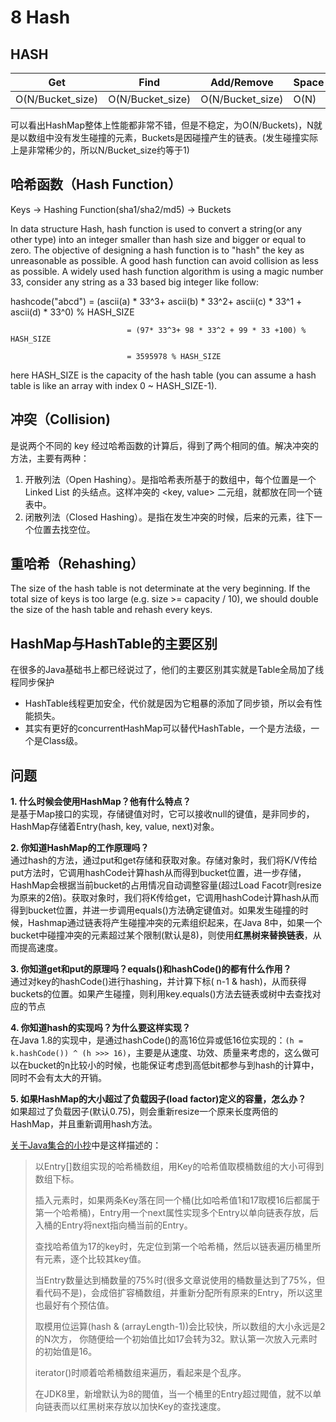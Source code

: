 # 8 Hash

## HASH

| Get              | Find             | Add/Remove       | Space |
| ---------------- | ---------------- | ---------------- | ----- |
| O(N/Bucket_size) | O(N/Bucket_size) | O(N/Bucket_size) | O(N)  |

可以看出HashMap整体上性能都非常不错，但是不稳定，为O(N/Buckets)，N就是以数组中没有发生碰撞的元素，Buckets是因碰撞产生的链表。(发生碰撞实际上是非常稀少的，所以N/Bucket_size约等于1)

## 哈希函数（Hash Function）

Keys -> Hashing Function(sha1/sha2/md5) -> Buckets

In data structure Hash, hash function is used to convert a string(or any other type) into an integer smaller than hash size and bigger or equal to zero. The objective of designing a hash function is to "hash" the key as unreasonable as possible. A good hash function can avoid collision as less as possible. A widely used hash function algorithm is using a magic number 33, consider any string as a 33 based big integer like follow:

hashcode("abcd") = (ascii(a) \* 33^3+ ascii(b) \* 33^2+ ascii(c) \* 33^1 + ascii(d) \* 33^0) % HASH_SIZE

```
                          = (97* 33^3+ 98 * 33^2 + 99 * 33 +100) % HASH_SIZE

                          = 3595978 % HASH_SIZE
```

here HASH_SIZE is the capacity of the hash table (you can assume a hash table is like an array with index 0 \~ HASH_SIZE-1).

## 冲突（Collision)

是说两个不同的 key 经过哈希函数的计算后，得到了两个相同的值。解决冲突的方法，主要有两种：

1. 开散列法（Open Hashing）。是指哈希表所基于的数组中，每个位置是一个 Linked List 的头结点。这样冲突的 \<key, value>  二元组，就都放在同一个链表中。
2. 闭散列法（Closed Hashing）。是指在发生冲突的时候，后来的元素，往下一个位置去找空位。

## 重哈希（Rehashing）

The size of the hash table is not determinate at the very beginning. If the total size of keys is too large (e.g. size >= capacity / 10), we should double the size of the hash table and rehash every keys.

## HashMap与HashTable的主要区别 <a href="65hashmap-yu-hashtable-de-zhu-yao-qu-bie" id="65hashmap-yu-hashtable-de-zhu-yao-qu-bie"></a>

在很多的Java基础书上都已经说过了，他们的主要区别其实就是Table全局加了线程同步保护

* HashTable线程更加安全，代价就是因为它粗暴的添加了同步锁，所以会有性能损失。
* 其实有更好的concurrentHashMap可以替代HashTable，一个是方法级，一个是Class级。

## 问题

**1. 什么时候会使用HashMap？他有什么特点？**\
是基于Map接口的实现，存储键值对时，它可以接收null的键值，是非同步的，HashMap存储着Entry(hash, key, value, next)对象。

**2. 你知道HashMap的工作原理吗？**\
通过hash的方法，通过put和get存储和获取对象。存储对象时，我们将K/V传给put方法时，它调用hashCode计算hash从而得到bucket位置，进一步存储，HashMap会根据当前bucket的占用情况自动调整容量(超过Load Facotr则resize为原来的2倍)。获取对象时，我们将K传给get，它调用hashCode计算hash从而得到bucket位置，并进一步调用equals()方法确定键值对。如果发生碰撞的时候，Hashmap通过链表将产生碰撞冲突的元素组织起来，在Java 8中，如果一个bucket中碰撞冲突的元素超过某个限制(默认是8)，则使用**红黑树来替换链表**，从而提高速度。

**3. 你知道get和put的原理吗？equals()和hashCode()的都有什么作用？**\
通过对key的hashCode()进行hashing，并计算下标( n-1 & hash)，从而获得buckets的位置。如果产生碰撞，则利用key.equals()方法去链表或树中去查找对应的节点

**4. 你知道hash的实现吗？为什么要这样实现？**\
在Java 1.8的实现中，是通过hashCode()的高16位异或低16位实现的：`(h = k.hashCode()) ^ (h >>> 16)`，主要是从速度、功效、质量来考虑的，这么做可以在bucket的n比较小的时候，也能保证考虑到高低bit都参与到hash的计算中，同时不会有太大的开销。

**5. 如果HashMap的大小超过了负载因子(load factor)定义的容量，怎么办？**\
如果超过了负载因子(默认0.75)，则会重新resize一个原来长度两倍的HashMap，并且重新调用hash方法。

[关于Java集合的小抄](http://calvin1978.blogcn.com/articles/collection.html)中是这样描述的：

> 以Entry\[]数组实现的哈希桶数组，用Key的哈希值取模桶数组的大小可得到数组下标。
>
> 插入元素时，如果两条Key落在同一个桶(比如哈希值1和17取模16后都属于第一个哈希桶)，Entry用一个next属性实现多个Entry以单向链表存放，后入桶的Entry将next指向桶当前的Entry。
>
> 查找哈希值为17的key时，先定位到第一个哈希桶，然后以链表遍历桶里所有元素，逐个比较其key值。
>
> 当Entry数量达到桶数量的75%时(很多文章说使用的桶数量达到了75%，但看代码不是)，会成倍扩容桶数组，并重新分配所有原来的Entry，所以这里也最好有个预估值。
>
> 取模用位运算(hash & (arrayLength-1))会比较快，所以数组的大小永远是2的N次方， 你随便给一个初始值比如17会转为32。默认第一次放入元素时的初始值是16。
>
> iterator()时顺着哈希桶数组来遍历，看起来是个乱序。
>
> 在JDK8里，新增默认为8的閥值，当一个桶里的Entry超过閥值，就不以单向链表而以红黑树来存放以加快Key的查找速度。
